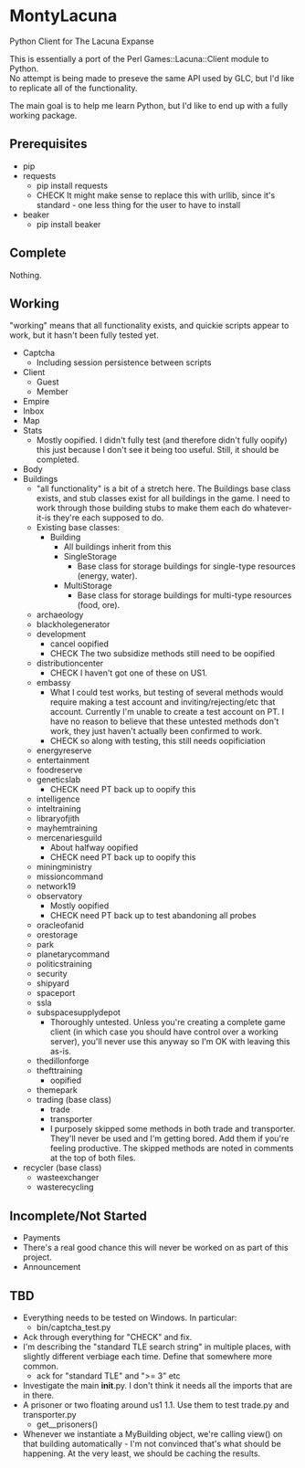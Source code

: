 MontyLacuna
===========

Python Client for The Lacuna Expanse

This is essentially a port of the Perl Games::Lacuna::Client module to Python.  
No attempt is being made to preseve the same API used by GLC, but I'd like to 
replicate all of the functionality.

The main goal is to help me learn Python, but I'd like to end up with a fully 
working package.

## Prerequisites
- pip
- requests
  - pip install requests
  - CHECK It might make sense to replace this with urllib, since it's standard - one less 
    thing for the user to have to install
- beaker
  - pip install beaker

## Complete
Nothing.

## Working
"working" means that all functionality exists, and quickie scripts appear to 
work, but it hasn't been fully tested yet.

- Captcha
  - Including session persistence between scripts
- Client
  - Guest
  - Member
- Empire
- Inbox
- Map
- Stats
  - Mostly oopified.  I didn't fully test (and therefore didn't fully oopify) this just 
    because I don't see it being too useful.  Still, it should be completed.
- Body
- Buildings
  - "all functionality" is a bit of a stretch here.  The Buildings base class 
exists, and stub classes exist for all buildings in the game.  I need to work 
through those building stubs to make them each do whatever-it-is they're each 
supposed to do.
  - Existing base classes:
    - Building
      - All buildings inherit from this
      - SingleStorage
        - Base class for storage buildings for single-type resources (energy, water).
      - MultiStorage
        - Base class for storage buildings for multi-type resources (food, ore).
  - archaeology
  - blackholegenerator
  - development
    - cancel oopified
    - CHECK The two subsidize methods still need to be oopified
  - distributioncenter
    - CHECK I haven't got one of these on US1.
  - embassy
    - What I could test works, but testing of several methods would require making a test 
      account and inviting/rejecting/etc that account.  Currently I'm unable to create a 
      test account on PT.  I have no reason to believe that these untested methods don't 
      work, they just haven't actually been confirmed to work.
    - CHECK so along with testing, this still needs oopificiation
  - energyreserve
  - entertainment
  - foodreserve
  - geneticslab
    - CHECK need PT back up to oopify this
  - intelligence
  - inteltraining
  - libraryofjith
  - mayhemtraining
  - mercenariesguild
    - About halfway oopified
    - CHECK need PT back up to oopify this
  - miningministry
  - missioncommand
  - network19
  - observatory
    - Mostly oopified
    - CHECK need PT back up to test abandoning all probes
  - oracleofanid
  - orestorage
  - park
  - planetarycommand
  - politicstraining
  - security
  - shipyard
  - spaceport
  - ssla
  - subspacesupplydepot
    - Thoroughly untested.  Unless you're creating a complete game client (in which case 
      you should have control over a working server), you'll never use this anyway so I'm 
      OK with leaving this as-is.
  - thedillonforge
  - thefttraining
    - oopified
  - themepark
  - trading (base class)
    - trade
    - transporter
    - I purposely skipped some methods in both trade and transporter.  They'll never be 
      used and I'm getting bored.  Add them if you're feeling productive.  The skipped 
      methods are noted in comments at the top of both files.
 - recycler (base class)
    - wasteexchanger
    - wasterecycling

## Incomplete/Not Started
- Payments
 - There's a real good chance this will never be worked on as part of this 
   project.
- Announcement

## TBD
- Everything needs to be tested on Windows.  In particular:
  - bin/captcha_test.py
- Ack through everything for "CHECK" and fix.
- I'm describing the "standard TLE search string" in multiple places, with slightly 
  different verbiage each time.  Define that somewhere more common.
    - ack for "standard TLE" and ">= 3" etc
- Investigate the main __init__.py.  I don't think it needs all the imports that are in 
  there.
- A prisoner or two floating around us1 1.1.  Use them to test trade.py and transporter.py
    - get__prisoners()
- Whenever we instantiate a MyBuilding object, we're calling view() on that building 
  automatically - I'm not convinced that's what should be happening.  At the very least, 
  we should be caching the results.

